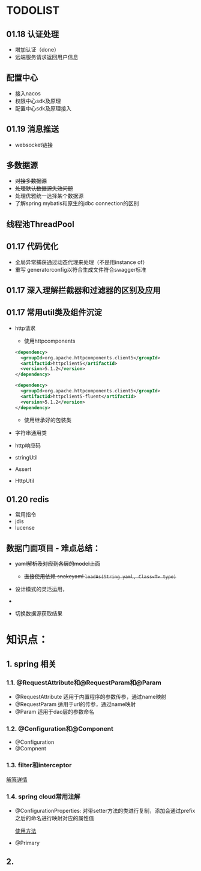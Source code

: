 # TODOLIST

## 01.18 认证处理

- 增加认证（done）
- 远端服务请求返回用户信息

## 配置中心

- 接入nacos
- 权限中心sdk及原理
- 配置中心sdk及原理接入

## 01.19 消息推送

- websocket链接

## 多数据源

- ~~对接多数据源~~
- ~~处理默认数据源失效问题~~
- 处理优雅统一选择某个数据源
- 了解spring mybatis和原生的jdbc connection的区别

## 线程池ThreadPool

## 01.17 代码优化

- 全局异常捕获通过动态代理来处理（不是用instance of）
- 重写 generatorconfig以符合生成文件符合swagger标准

## 01.17 深入理解拦截器和过滤器的区别及应用

## 01.17 常用util类及组件沉淀

- http请求

  - 使用httpcomponents

  ```xml
  <dependency>
    <groupId>org.apache.httpcomponents.client5</groupId>
    <artifactId>httpclient5</artifactId>
    <version>5.1.2</version>
  </dependency>
  
  <dependency>
    <groupId>org.apache.httpcomponents.client5</groupId>
    <artifactId>httpclient5-fluent</artifactId>
    <version>5.1.2</version>
  </dependency>
  ```

  - 使用继承好的包装类

  

- 字符串通用类

- http响应码

- stringUtil

- Assert

- HttpUtil

## 01.20 redis

- 常用指令
- jdis
- lucense

## 数据门面项目 - 难点总结：

- ~~yaml解析及对应到各层的model上面~~

  - ~~直接使用依赖 snakeyaml `loadAs(String yaml, Class<T> type)`~~

- 设计模式的灵活运用，

- 

- 切换数据源获取结果

  

# 知识点：

## 1. spring 相关

### 1.1. @RequestAttribute和@RequestParam和@Param

- @RequestAttribute 适用于内置程序的参数传参，通过name映射
- @RequestParam 适用于url的传参，通过name映射
- @Param 适用于dao层的参数命名

### 1.2. @Configuration和@Component

- @Configuration
- @Compnent

### 1.3. filter和interceptor

[解答详情](https://juejin.cn/post/6844903811874553869)

### 1.4. spring cloud常用注解

- @ConfigurationProperties: 对带setter方法的类进行复制，添加会通过prefix之后的命名进行映射对应的属性值

  [使用方法](https://www.cnblogs.com/jimoer/p/11374229.html) 

- @Primary

## 2. 



## 
